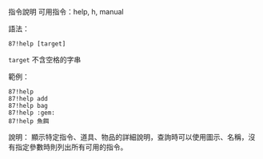 指令說明
可用指令：help, h, manual

語法：
```
87!help [target]
```
`target` 不含空格的字串

範例：
```
87!help
87!help add
87!help bag
87!help :gem:
87!help 魚餌
```
說明：
顯示特定指令、道具、物品的詳細說明，查詢時可以使用圖示、名稱，沒有指定參數時則列出所有可用的指令。
